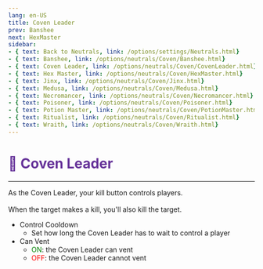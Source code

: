 ```yaml
---
lang: en-US
title: Coven Leader
prev: Banshee
next: HexMaster
sidebar:
- { text: Back to Neutrals, link: /options/settings/Neutrals.html}
- { text: Banshee, link: /options/neutrals/Coven/Banshee.html}
- { text: Coven Leader, link: /options/neutrals/Coven/CovenLeader.html}
- { text: Hex Master, link: /options/neutrals/Coven/HexMaster.html}
- { text: Jinx, link: /options/neutrals/Coven/Jinx.html}
- { text: Medusa, link: /options/neutrals/Coven/Medusa.html} 
- { text: Necromancer, link: /options/neutrals/Coven/Necromancer.html}
- { text: Poisoner, link: /options/neutrals/Coven/Poisoner.html}
- { text: Potion Master, link: /options/neutrals/Coven/PotionMaster.html}
- { text: Ritualist, link: /options/neutrals/Coven/Ritualist.html}
- { text: Wraith, link: /options/neutrals/Coven/Wraith.html}
---
```


# <font color="#663399">🧙 Coven Leader</font> <Badge text="Coven" type="tip" vertical="middle"/>
---

As the Coven Leader, your kill button controls players.<br><br>
When the target makes a kill, you'll also kill the target.
* Control Cooldown
  * Set how long the Coven Leader has to wait to control a player
* Can Vent
  * <font color=green>ON</font>: the Coven Leader can vent
  * <font color=red>OFF</font>: the Coven Leader cannot vent